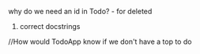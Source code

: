  why do we need an id in Todo?
    - for deleted

1. correct docstrings

//How would TodoApp know if we don't have a top to do